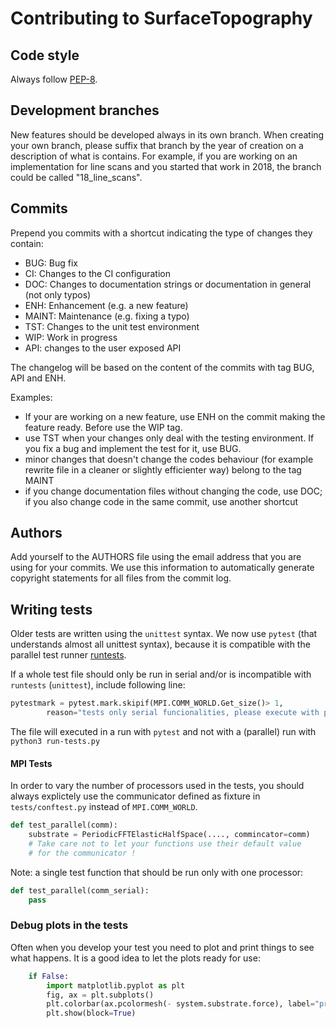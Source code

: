 Contributing to SurfaceTopography
=================================

Code style
----------
Always follow [PEP-8](https://www.python.org/dev/peps/pep-0008/).

Development branches
--------------------
New features should be developed always in its own branch. When creating your own branch,
please suffix that branch by the year of creation on a description of what is contains.
For example, if you are working on an implementation for line scans and you started that
work in 2018, the branch could be called "18_line_scans".

Commits
-------
Prepend you commits with a shortcut indicating the type of changes they contain:
* BUG: Bug fix
* CI: Changes to the CI configuration
* DOC: Changes to documentation strings or documentation in general (not only typos)
* ENH: Enhancement (e.g. a new feature)
* MAINT: Maintenance (e.g. fixing a typo)
* TST: Changes to the unit test environment
* WIP: Work in progress
* API: changes to the user exposed API

The changelog will be based on the content of the commits with tag BUG, API and ENH.

Examples: 
- If your are working on a new feature, use ENH on the commit making the feature ready. Before use the WIP tag.
- use TST when your changes only deal with the testing environment. If you fix a bug and implement the test for it, use BUG.
- minor changes that doesn't change the codes behaviour (for example rewrite file in a cleaner or slightly efficienter way) belong to the tag MAINT
- if you change documentation files without changing the code, use DOC; if you also change code in the same commit, use another shortcut

Authors
-------
Add yourself to the AUTHORS file using the email address that you are using for your
commits. We use this information to automatically generate copyright statements for
all files from the commit log.


Writing tests
-------------

Older tests are written using the `unittest` syntax. We now use `pytest` (that 
understands almost all unittest syntax), because it is compatible with the 
parallel test runner [runtests](https://github.com/AntoineSIMTEK/runtests).

If a whole test file should only be run in serial 
and/or is incompatible with `runtests` (`unittest`), include following line:
```python
pytestmark = pytest.mark.skipif(MPI.COMM_WORLD.Get_size()> 1,
        reason="tests only serial funcionalities, please execute with pytest")
```
The file will executed in a run with `pytest` and not with a (parallel) run with
`python3 run-tests.py`

#### MPI Tests

In order to vary the number of processors used in the tests, you should always 
explictely use the communicator defined as fixture in `tests/conftest.py` instead
of `MPI.COMM_WORLD`. 

```python
def test_parallel(comm):
    substrate = PeriodicFFTElasticHalfSpace(...., commincator=comm) 
    # Take care not to let your functions use their default value 
    # for the communicator !
```

Note: a single test function that should be run only with one processor:
```python
def test_parallel(comm_serial):
    pass
```

### Debug plots in the tests 

Often when you develop your test you need to plot and print things to see what 
happens. It is a good idea to let the plots ready for use: 
```python
    if False:
        import matplotlib.pyplot as plt
        fig, ax = plt.subplots()
        plt.colorbar(ax.pcolormesh(- system.substrate.force), label="pressure")
        plt.show(block=True)
```
